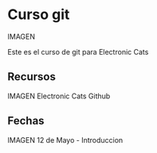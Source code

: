 # Curso git

IMAGEN

Este es el curso de git para Electronic Cats

## Recursos

IMAGEN
 Electronic Cats Github

## Fechas

IMAGEN
  12 de Mayo - Introduccion
